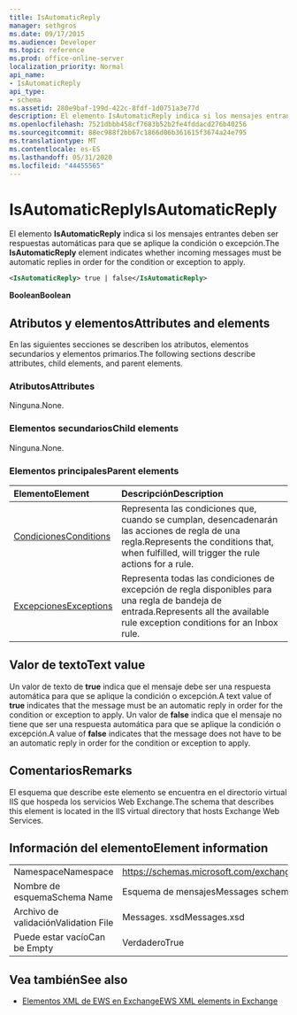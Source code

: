 ```yaml
---
title: IsAutomaticReply
manager: sethgros
ms.date: 09/17/2015
ms.audience: Developer
ms.topic: reference
ms.prod: office-online-server
localization_priority: Normal
api_name:
- IsAutomaticReply
api_type:
- schema
ms.assetid: 280e9baf-199d-422c-8fdf-1d0751a3e77d
description: El elemento IsAutomaticReply indica si los mensajes entrantes deben ser respuestas automáticas para que se aplique la condición o excepción.
ms.openlocfilehash: 7521dbbb458cf7683b52b2fe4fddacd276b40256
ms.sourcegitcommit: 88ec988f2bb67c1866d06b361615f3674a24e795
ms.translationtype: MT
ms.contentlocale: es-ES
ms.lasthandoff: 05/31/2020
ms.locfileid: "44455565"
---
```

# <a name="isautomaticreply"></a><span data-ttu-id="5a907-103">IsAutomaticReply</span><span class="sxs-lookup"><span data-stu-id="5a907-103">IsAutomaticReply</span></span>

<span data-ttu-id="5a907-104">El elemento **IsAutomaticReply** indica si los mensajes entrantes deben ser respuestas automáticas para que se aplique la condición o excepción.</span><span class="sxs-lookup"><span data-stu-id="5a907-104">The **IsAutomaticReply** element indicates whether incoming messages must be automatic replies in order for the condition or exception to apply.</span></span> 
  
```XML
<IsAutomaticReply> true | false</IsAutomaticReply>
```

 <span data-ttu-id="5a907-105">**Boolean**</span><span class="sxs-lookup"><span data-stu-id="5a907-105">**Boolean**</span></span>
## <a name="attributes-and-elements"></a><span data-ttu-id="5a907-106">Atributos y elementos</span><span class="sxs-lookup"><span data-stu-id="5a907-106">Attributes and elements</span></span>

<span data-ttu-id="5a907-107">En las siguientes secciones se describen los atributos, elementos secundarios y elementos primarios.</span><span class="sxs-lookup"><span data-stu-id="5a907-107">The following sections describe attributes, child elements, and parent elements.</span></span>
  
### <a name="attributes"></a><span data-ttu-id="5a907-108">Atributos</span><span class="sxs-lookup"><span data-stu-id="5a907-108">Attributes</span></span>

<span data-ttu-id="5a907-109">Ninguna.</span><span class="sxs-lookup"><span data-stu-id="5a907-109">None.</span></span>
  
### <a name="child-elements"></a><span data-ttu-id="5a907-110">Elementos secundarios</span><span class="sxs-lookup"><span data-stu-id="5a907-110">Child elements</span></span>

<span data-ttu-id="5a907-111">Ninguna.</span><span class="sxs-lookup"><span data-stu-id="5a907-111">None.</span></span>
  
### <a name="parent-elements"></a><span data-ttu-id="5a907-112">Elementos principales</span><span class="sxs-lookup"><span data-stu-id="5a907-112">Parent elements</span></span>

|<span data-ttu-id="5a907-113">**Elemento**</span><span class="sxs-lookup"><span data-stu-id="5a907-113">**Element**</span></span>|<span data-ttu-id="5a907-114">**Descripción**</span><span class="sxs-lookup"><span data-stu-id="5a907-114">**Description**</span></span>|
|:-----|:-----|
|[<span data-ttu-id="5a907-115">Condiciones</span><span class="sxs-lookup"><span data-stu-id="5a907-115">Conditions</span></span>](conditions.md) <br/> |<span data-ttu-id="5a907-116">Representa las condiciones que, cuando se cumplan, desencadenarán las acciones de regla de una regla.</span><span class="sxs-lookup"><span data-stu-id="5a907-116">Represents the conditions that, when fulfilled, will trigger the rule actions for a rule.</span></span>  <br/> |
|[<span data-ttu-id="5a907-117">Excepciones</span><span class="sxs-lookup"><span data-stu-id="5a907-117">Exceptions</span></span>](exceptions.md) <br/> |<span data-ttu-id="5a907-118">Representa todas las condiciones de excepción de regla disponibles para una regla de bandeja de entrada.</span><span class="sxs-lookup"><span data-stu-id="5a907-118">Represents all the available rule exception conditions for an Inbox rule.</span></span>  <br/> |
   
## <a name="text-value"></a><span data-ttu-id="5a907-119">Valor de texto</span><span class="sxs-lookup"><span data-stu-id="5a907-119">Text value</span></span>

<span data-ttu-id="5a907-120">Un valor de texto de **true** indica que el mensaje debe ser una respuesta automática para que se aplique la condición o excepción.</span><span class="sxs-lookup"><span data-stu-id="5a907-120">A text value of **true** indicates that the message must be an automatic reply in order for the condition or exception to apply.</span></span> <span data-ttu-id="5a907-121">Un valor de **false** indica que el mensaje no tiene que ser una respuesta automática para que se aplique la condición o excepción.</span><span class="sxs-lookup"><span data-stu-id="5a907-121">A value of **false** indicates that the message does not have to be an automatic reply in order for the condition or exception to apply.</span></span> 
  
## <a name="remarks"></a><span data-ttu-id="5a907-122">Comentarios</span><span class="sxs-lookup"><span data-stu-id="5a907-122">Remarks</span></span>

<span data-ttu-id="5a907-123">El esquema que describe este elemento se encuentra en el directorio virtual IIS que hospeda los servicios Web Exchange.</span><span class="sxs-lookup"><span data-stu-id="5a907-123">The schema that describes this element is located in the IIS virtual directory that hosts Exchange Web Services.</span></span>
  
## <a name="element-information"></a><span data-ttu-id="5a907-124">Información del elemento</span><span class="sxs-lookup"><span data-stu-id="5a907-124">Element information</span></span>

|||
|:-----|:-----|
|<span data-ttu-id="5a907-125">Namespace</span><span class="sxs-lookup"><span data-stu-id="5a907-125">Namespace</span></span>  <br/> |https://schemas.microsoft.com/exchange/services/2006/messages  <br/> |
|<span data-ttu-id="5a907-126">Nombre de esquema</span><span class="sxs-lookup"><span data-stu-id="5a907-126">Schema Name</span></span>  <br/> |<span data-ttu-id="5a907-127">Esquema de mensajes</span><span class="sxs-lookup"><span data-stu-id="5a907-127">Messages schema</span></span>  <br/> |
|<span data-ttu-id="5a907-128">Archivo de validación</span><span class="sxs-lookup"><span data-stu-id="5a907-128">Validation File</span></span>  <br/> |<span data-ttu-id="5a907-129">Messages. xsd</span><span class="sxs-lookup"><span data-stu-id="5a907-129">Messages.xsd</span></span>  <br/> |
|<span data-ttu-id="5a907-130">Puede estar vacío</span><span class="sxs-lookup"><span data-stu-id="5a907-130">Can be Empty</span></span>  <br/> |<span data-ttu-id="5a907-131">Verdadero</span><span class="sxs-lookup"><span data-stu-id="5a907-131">True</span></span>  <br/> |
   
## <a name="see-also"></a><span data-ttu-id="5a907-132">Vea también</span><span class="sxs-lookup"><span data-stu-id="5a907-132">See also</span></span>



- [<span data-ttu-id="5a907-133">Elementos XML de EWS en Exchange</span><span class="sxs-lookup"><span data-stu-id="5a907-133">EWS XML elements in Exchange</span></span>](ews-xml-elements-in-exchange.md)

